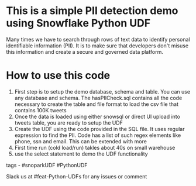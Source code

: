 # This is a simple PII detection demo using Snowflake Python UDF 

Many times we have to search through rows of text data to identify personal identifiable information (PII). It is to make sure that developers don't misuse this information and create a secure and governed data platform.

# How to use this code

1. First step is to setup the demo database, schema and table. You can use any database and schema. The hasPIICheck.sql contains all the code necessary to create the table and file format to load the csv file that contains 100K tweets
2. Once the data is loaded using either snowsql or direct UI upload into tweets table, you are ready to setup the UDF
3. Create the UDF using the code provided in the SQL file. It uses regular expression to find the PII. Code has a list of such regex elements like phone, ssn and email. This can be extended with more
4. First time run (cold load/run) takles about 40s on small warehouse
5. use the select statement to demo the UDF functionality

tags - #snoparkUDF #PythonUDF

Slack us at #feat-Python-UDFs for any issues or comment